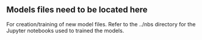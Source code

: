 ## Models files need to be located here

For creation/training of new model files. Refer to the ../nbs directory for the Jupyter notebooks used to trained the models.